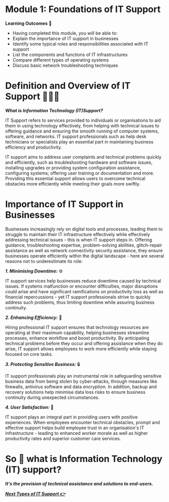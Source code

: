 # Module 1: Foundations of IT Support

**Learning Outcomes** 📖

- Having completed this module, you will be able to:
- Explain the importance of IT support in businesses 
- Identify some typical roles and responsibilities associated with IT support
- List the components and functions of IT infrastructures 
- Compare different types of operating systems
- Discuss basic network troubleshooting techniques 

# Definition and Overview of IT Support 👨🏻‍💻

***What is Information Technology (IT)Support?***

IT Support refers to services provided to individuals or organisations to aid them in using technology effectively, from helping with technical issues to offering guidance and ensuring the smooth running of computer systems, software, and networks. IT support professionals such as help desk technicians or specialists play an essential part in maintaining business efficiency and productivity.

IT support aims to address user complaints and technical problems quickly and efficiently, such as troubleshooting hardware and software issues, installing upgrades or providing system configuration assistance, configuring systems; offering user training or documentation and more. Providing this essential support allows users to overcome technical obstacles more efficiently while meeting their goals more swiftly.

# Importance of IT Support in Businesses

Businesses increasingly rely on digital tools and processes, leading them to struggle to maintain their IT infrastructure effectively while effectively addressing technical issues - this is when IT support steps in. Offering guidance, troubleshooting expertise, problem-solving abilities, glitch-repair assistance as well as network connectivity security assistance, they ensure businesses operate efficiently within the digital landscape - here are several reasons not to underestimate its role:

***1. Minimising Downtime:*** ⚙️

IT support services help businesses reduce downtime caused by technical issues. If systems malfunction or encounter difficulties, major disruptions could arise and have significant ramifications on productivity loss as well as financial repercussions - yet IT support professionals strive to quickly address such problems, thus limiting downtime while assuring business continuity.

***2. Enhancing Efficiency:*** 🔗

Hiring professional IT support ensures that technology resources are operating at their maximum capability, helping businesses streamline processes, enhance workflow and boost productivity. By anticipating technical problems before they occur and offering assistance when they do arise, IT support allows employees to work more efficiently while staying focused on core tasks.

***3. Protecting Sensitive Business:*** 🔒

IT support professionals play an instrumental role in safeguarding sensitive business data from being stolen by cyber-attacks, through measures like firewalls, antivirus software and data encryption. In addition, backup and recovery solutions help minimise data loss risks to ensure business continuity during unexpected circumstances.

***4. User Satisfaction:*** 🤝

IT support plays an integral part in providing users with positive experiences. When employees encounter technical obstacles, prompt and effective support helps build employee trust in an organisation's IT infrastructure - leading to enhanced worker morale as well as higher productivity rates and superior customer care services.

# So 🤔 what is Information Technology (IT) support? 

***It's the provision of technical assistance and solutions to end-users.***



[***Next Types of IT Support 👉***](./M1/L1/Types%20of%20IT%20Support.md)